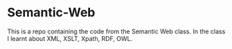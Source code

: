 # Semantic-Web
This is a repo containing the code from the Semantic Web class. 
In the class I learnt about XML, XSLT, Xpath, RDF, OWL. 
